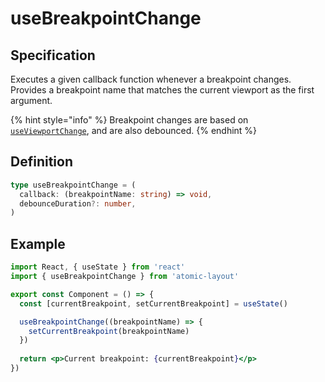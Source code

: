# useBreakpointChange

## Specification

Executes a given callback function whenever a breakpoint changes. Provides a breakpoint name that matches the current viewport as the first argument.

{% hint style="info" %}
Breakpoint changes are based on [`useViewportChange`](use-viewport-change.md), and are also debounced.
{% endhint %}

## Definition

```typescript
type useBreakpointChange = (
  callback: (breakpointName: string) => void,
  debounceDuration?: number,
)
```

## Example

```jsx
import React, { useState } from 'react'
import { useBreakpointChange } from 'atomic-layout'

export const Component = () => {
  const [currentBreakpoint, setCurrentBreakpoint] = useState()

  useBreakpointChange((breakpointName) => {
    setCurrentBreakpoint(breakpointName)
  })
  
  return <p>Current breakpoint: {currentBreakpoint}</p>
})
```


